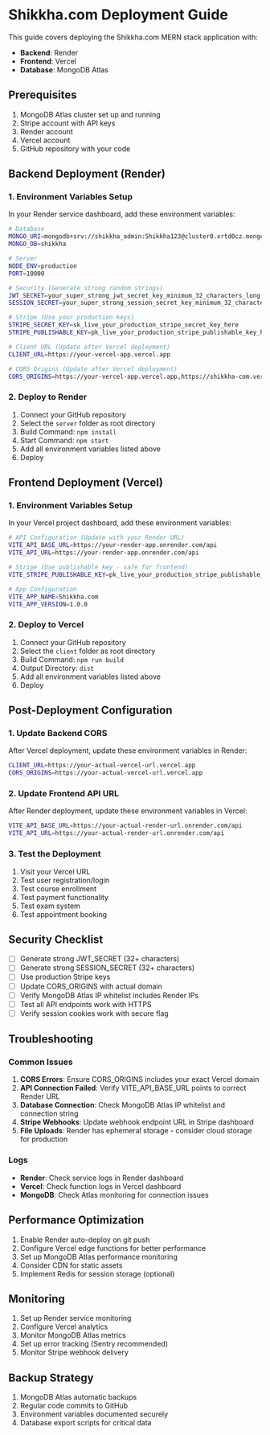 # Shikkha.com Deployment Guide

This guide covers deploying the Shikkha.com MERN stack application with:
- **Backend**: Render
- **Frontend**: Vercel  
- **Database**: MongoDB Atlas

## Prerequisites

1. MongoDB Atlas cluster set up and running
2. Stripe account with API keys
3. Render account
4. Vercel account
5. GitHub repository with your code

## Backend Deployment (Render)

### 1. Environment Variables Setup

In your Render service dashboard, add these environment variables:

```bash
# Database
MONGO_URI=mongodb+srv://shikkha_admin:Shikkha123@cluster0.xrtd0cz.mongodb.net/?retryWrites=true&w=majority&appName=Cluster0
MONGO_DB=shikkha

# Server
NODE_ENV=production
PORT=10000

# Security (Generate strong random strings)
JWT_SECRET=your_super_strong_jwt_secret_key_minimum_32_characters_long
SESSION_SECRET=your_super_strong_session_secret_key_minimum_32_characters_long

# Stripe (Use your production keys)
STRIPE_SECRET_KEY=sk_live_your_production_stripe_secret_key_here
STRIPE_PUBLISHABLE_KEY=pk_live_your_production_stripe_publishable_key_here

# Client URL (Update after Vercel deployment)
CLIENT_URL=https://your-vercel-app.vercel.app

# CORS Origins (Update after Vercel deployment)
CORS_ORIGINS=https://your-vercel-app.vercel.app,https://shikkha-com.vercel.app
```

### 2. Deploy to Render

1. Connect your GitHub repository
2. Select the `server` folder as root directory
3. Build Command: `npm install`
4. Start Command: `npm start`
5. Add all environment variables listed above
6. Deploy

## Frontend Deployment (Vercel)

### 1. Environment Variables Setup

In your Vercel project dashboard, add these environment variables:

```bash
# API Configuration (Update with your Render URL)
VITE_API_BASE_URL=https://your-render-app.onrender.com/api
VITE_API_URL=https://your-render-app.onrender.com/api

# Stripe (Use publishable key - safe for frontend)
VITE_STRIPE_PUBLISHABLE_KEY=pk_live_your_production_stripe_publishable_key_here

# App Configuration
VITE_APP_NAME=Shikkha.com
VITE_APP_VERSION=1.0.0
```

### 2. Deploy to Vercel

1. Connect your GitHub repository
2. Select the `client` folder as root directory
3. Build Command: `npm run build`
4. Output Directory: `dist`
5. Add all environment variables listed above
6. Deploy

## Post-Deployment Configuration

### 1. Update Backend CORS

After Vercel deployment, update these environment variables in Render:

```bash
CLIENT_URL=https://your-actual-vercel-url.vercel.app
CORS_ORIGINS=https://your-actual-vercel-url.vercel.app
```

### 2. Update Frontend API URL

After Render deployment, update these environment variables in Vercel:

```bash
VITE_API_BASE_URL=https://your-actual-render-url.onrender.com/api
VITE_API_URL=https://your-actual-render-url.onrender.com/api
```

### 3. Test the Deployment

1. Visit your Vercel URL
2. Test user registration/login
3. Test course enrollment
4. Test payment functionality
5. Test exam system
6. Test appointment booking

## Security Checklist

- [ ] Generate strong JWT_SECRET (32+ characters)
- [ ] Generate strong SESSION_SECRET (32+ characters)  
- [ ] Use production Stripe keys
- [ ] Update CORS_ORIGINS with actual domain
- [ ] Verify MongoDB Atlas IP whitelist includes Render IPs
- [ ] Test all API endpoints work with HTTPS
- [ ] Verify session cookies work with secure flag

## Troubleshooting

### Common Issues

1. **CORS Errors**: Ensure CORS_ORIGINS includes your exact Vercel domain
2. **API Connection Failed**: Verify VITE_API_BASE_URL points to correct Render URL
3. **Database Connection**: Check MongoDB Atlas IP whitelist and connection string
4. **Stripe Webhooks**: Update webhook endpoint URL in Stripe dashboard
5. **File Uploads**: Render has ephemeral storage - consider cloud storage for production

### Logs

- **Render**: Check service logs in Render dashboard
- **Vercel**: Check function logs in Vercel dashboard
- **MongoDB**: Check Atlas monitoring for connection issues

## Performance Optimization

1. Enable Render auto-deploy on git push
2. Configure Vercel edge functions for better performance
3. Set up MongoDB Atlas performance monitoring
4. Consider CDN for static assets
5. Implement Redis for session storage (optional)

## Monitoring

1. Set up Render service monitoring
2. Configure Vercel analytics
3. Monitor MongoDB Atlas metrics
4. Set up error tracking (Sentry recommended)
5. Monitor Stripe webhook delivery

## Backup Strategy

1. MongoDB Atlas automatic backups
2. Regular code commits to GitHub
3. Environment variables documented securely
4. Database export scripts for critical data

